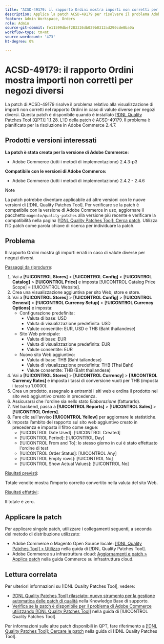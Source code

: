 ```yaml
---
title: "ACSD-49179: il rapporto Ordini mostra importi non corretti per negozi diversi."
description: Applica la patch ACSD-49179 per risolvere il problema Adobe Commerce, in cui il rapporto Ordini mostra importi non corretti in caso di valute diverse per negozi diversi.
feature: Admin Workspace, Orders
role: Admin
source-git-commit: fe11599dbef283326db029b0312ad290cde0ba0a
workflow-type: tm+mt
source-wordcount: '473'
ht-degree: 0%

---
```


# ACSD-49179: il rapporto Ordini mostra importi non corretti per negozi diversi

La patch di ACSD-49179 risolve il problema relativo alla visualizzazione di importi non corretti nel rapporto Ordini in caso di valute diverse per negozi diversi. Questa patch è disponibile quando è installato [[!DNL Quality Patches Tool (QPT)]](https://experienceleague.adobe.com/en/docs/commerce-knowledge-base/kb/announcements/commerce-announcements/magento-quality-patches-released-new-tool-to-self-serve-quality-patches) 1.1.28. L’ID della patch è ACSD-49179. Il problema è pianificato per la risoluzione in Adobe Commerce 2.4.7.

## Prodotti e versioni interessati

**La patch è stata creata per la versione di Adobe Commerce:**

* Adobe Commerce (tutti i metodi di implementazione) 2.4.3-p3

**Compatibile con le versioni di Adobe Commerce:**

* Adobe Commerce (tutti i metodi di implementazione) 2.4.2 - 2.4.6

>[!NOTE]
>
>La patch potrebbe diventare applicabile ad altre versioni con le nuove versioni di [!DNL Quality Patches Tool]. Per verificare se la patch è compatibile con la versione di Adobe Commerce in uso, aggiornare il pacchetto `magento/quality-patches` alla versione più recente e verificare la compatibilità nella pagina [[!DNL Quality Patches Tool]: Cerca patch](https://experienceleague.adobe.com/tools/commerce-quality-patches/index.html). Utilizza l’ID patch come parola chiave di ricerca per individuare la patch.

## Problema

Il rapporto Ordini mostra gli importi errati in caso di valute diverse per negozi diversi.

<u>Passaggi da riprodurre</u>:

1. Vai a **[!UICONTROL Stores]** > **[!UICONTROL Config]** > **[!UICONTROL Catalog]** > **[!UICONTROL Price]** e imposta [!UICONTROL Catalog Price Scope] = [!UICONTROL Website].
1. Crea una visualizzazione aggiuntiva per sito Web, store e store.
1. Vai a **[!UICONTROL Stores]** > **[!UICONTROL Config]** > **[!UICONTROL General]** > **[!UICONTROL Currency Setup]** > **[!UICONTROL Currency Options]** e imposta:
   * Configurazione predefinita:
      * Valuta di base: USD
      * Valuta di visualizzazione predefinita: USD
      * Valute consentite: EUR, USD e THB (Baht thailandese)
   * Sito Web principale:
      * Valuta di base: EUR
      * Valuta di visualizzazione predefinita: EUR
      * Valute consentite: EUR
   * Nuovo sito Web aggiuntivo:
      * Valuta di base: THB (Baht tailandese)
      * Valuta di visualizzazione predefinita: THB (Thai Baht)
      * Valute consentite: THB (Baht thailandese)
1. Vai a **[!UICONTROL Stores]** > **[!UICONTROL Currency]** > **[!UICONTROL Currency Rates]** e imposta i tassi di conversione vuoti per THB (imposta i tassi su 1.0000).
1. Crea un prodotto, assegnalo a entrambi i siti web e ordina il prodotto nel sito web aggiuntivo creato in precedenza.
1. Assicurarsi che l&#39;ordine sia nello stato *Elaborazione* (fatturarlo).
1. Nel backend, passa a **[!UICONTROL Reports]** > **[!UICONTROL Sales]** > **[!UICONTROL Orders]**.
1. Fare clic sull&#39;avviso **[!UICONTROL Yellow]** per aggiornare le statistiche.
1. Imposta l’ambito del rapporto sul sito web aggiuntivo creato in precedenza e imposta il filtro come segue:
   * [!UICONTROL Date Used]: [!UICONTROL Created]
   * [!UICONTROL Period]: [!UICONTROL Day]
   * [!UICONTROL From and To]: lo stesso giorno in cui è stato effettuato l&#39;ordine di test
   * [!UICONTROL Order Status]: [!UICONTROL Any]
   * [!UICONTROL Empty rows]: [!UICONTROL No]
   * [!UICONTROL Show Actual Values]: [!UICONTROL No]

<u>Risultati previsti</u>:

Totale vendite mostra l&#39;importo corretto convertito nella valuta del sito Web.

<u>Risultati effettivi</u>:

Il totale è zero.

## Applicare la patch

Per applicare singole patch, utilizzare i collegamenti seguenti, a seconda del metodo di distribuzione utilizzato:

* Adobe Commerce o Magento Open Source locale: [[!DNL Quality Patches Tool] > Utilizzo](/help/tools/quality-patches-tool/usage.md) nella guida di [!DNL Quality Patches Tool].
* Adobe Commerce su infrastruttura cloud: [Aggiornamenti e patch > Applica patch](https://experienceleague.adobe.com/docs/commerce-cloud-service/user-guide/develop/upgrade/apply-patches.html) nella guida Commerce su infrastruttura cloud.

## Lettura correlata

Per ulteriori informazioni su [!DNL Quality Patches Tool], vedere:

* [[!DNL Quality Patches Tool] rilasciato: nuovo strumento per la gestione automatica delle patch di qualità](https://experienceleague.adobe.com/en/docs/commerce-knowledge-base/kb/announcements/commerce-announcements/magento-quality-patches-released-new-tool-to-self-serve-quality-patches) nella Knowledge Base di supporto.
* [Verifica se la patch è disponibile per il problema di Adobe Commerce utilizzando  [!DNL Quality Patches Tool]](/help/tools/quality-patches-tool/patches-available-in-qpt/check-patch-for-magento-issue-with-magento-quality-patches.md) nella guida di [!UICONTROL Quality Patches Tool].


Per informazioni sulle altre patch disponibili in QPT, fare riferimento a [[!DNL Quality Patches Tool]: Cercare le patch](https://experienceleague.adobe.com/tools/commerce-quality-patches/index.html) nella guida di [!DNL Quality Patches Tool].
